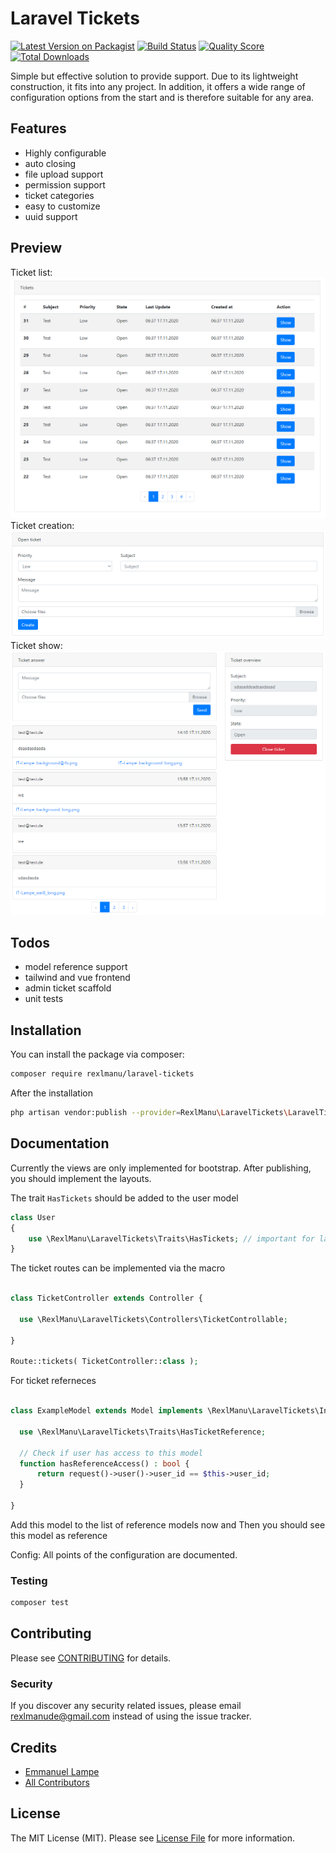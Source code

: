 # Laravel Tickets

[![Latest Version on Packagist](https://img.shields.io/packagist/v/rexlmanu/laravel-tickets.svg?style=flat-square)](https://packagist.org/packages/rexlmanu/laravel-tickets)
[![Build Status](https://img.shields.io/travis/rexlmanu/laravel-tickets/master.svg?style=flat-square)](https://travis-ci.org/rexlmanu/laravel-tickets)
[![Quality Score](https://img.shields.io/scrutinizer/g/rexlmanu/laravel-tickets.svg?style=flat-square)](https://scrutinizer-ci.com/g/rexlmanu/laravel-tickets)
[![Total Downloads](https://img.shields.io/packagist/dt/rexlmanu/laravel-tickets.svg?style=flat-square)](https://packagist.org/packages/rexlmanu/laravel-tickets)

Simple but effective solution to provide support. Due to its lightweight construction, it fits into any project. In addition, it offers a wide range of configuration options from the start and is therefore suitable for any area.

## Features

- Highly configurable
- auto closing
- file upload support
- permission support
- ticket categories
- easy to customize
- uuid support

## Preview

Ticket list:
![ticket list](.github/images/image1-d4as.png)
Ticket creation:
![ticket create](.github/images/image2-d4as.png)
Ticket show:
![ticket show](.github/images/image3-d4as.png)

## Todos

- model reference support
- tailwind and vue frontend
- admin ticket scaffold
- unit tests

## Installation

You can install the package via composer:

```bash
composer require rexlmanu/laravel-tickets
```

After the installation
```bash
php artisan vendor:publish --provider=RexlManu\LaravelTickets\LaravelTicketsServiceProvider
```

## Documentation

Currently the views are only implemented for bootstrap. After publishing, you should implement the layouts.

The trait ``HasTickets`` should be added to the user model
```php
class User
{
    use \RexlManu\LaravelTickets\Traits\HasTickets; // important for laravel-tickets
}
```

The ticket routes can be implemented via the macro
```php

class TicketController extends Controller {

  use \RexlManu\LaravelTickets\Controllers\TicketControllable;

}

Route::tickets( TicketController::class );
```

For ticket referneces
```php

class ExampleModel extends Model implements \RexlManu\LaravelTickets\Interfaces\TicketReference {

  use \RexlManu\LaravelTickets\Traits\HasTicketReference;

  // Check if user has access to this model
  function hasReferenceAccess() : bool {
      return request()->user()->user_id == $this->user_id;
  }

}

```
Add this model to the list of reference models now
and Then you should see this model as reference

Config: All points of the configuration are documented.

### Testing

``` bash
composer test
```

## Contributing

Please see [CONTRIBUTING](CONTRIBUTING.md) for details.

### Security

If you discover any security related issues, please email rexlmanude@gmail.com instead of using the issue tracker.

## Credits

- [Emmanuel Lampe](https://github.com/rexlmanu)
- [All Contributors](../../contributors)

## License

The MIT License (MIT). Please see [License File](LICENSE.md) for more information.
